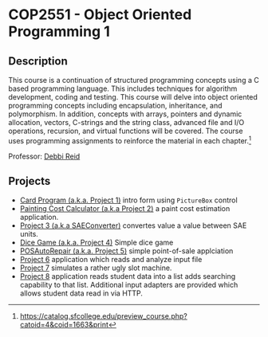 # COP2551 - Object Oriented Programming 1

## Description
This course is a continuation of structured programming concepts using a C based programming language. This includes techniques for algorithm development, coding and testing. This course will delve into object oriented programming concepts including encapsulation, inheritance, and polymorphism. In addition, concepts with arrays, pointers and dynamic allocation, vectors, C-strings and the string class, advanced file and I/O operations, recursion, and virtual functions will be covered. The course uses programming assignments to reinforce the material in each chapter.[^1]

Professor: [Debbi Reid](https://www.sfcollege.edu/ite/contact/index) 

## Projects
- [Card Program (a.k.a. Project 1)](https://github.com/nasumilu-owner/cop2551/tree/main/Card%20Program) intro form using `PictureBox` control
- [Painting Cost Calculator (a.k.a Project 2)](https://github.com/nasumilu-owner/cop2551/tree/main/Painting%20Cost%20Calculator) a paint cost estimation application. 
- [Project 3 (a.k.a SAEConverter)](https://github.com/nasumilu-owner/cop2551/tree/main/Project3) convertes value a value between SAE units.
- [Dice Game (a.k.a. Project 4)](https://github.com/nasumilu-owner/cop2551/tree/main/DiceGame) Simple dice game
- [POSAutoRepair (a.k.a. Project 5)](https://github.com/nasumilu-owner/cop2535/tree/main/Project%205) simple point-of-sale applciation
- [Project 6](https://github.com/nasumilu-owner/cop2551/tree/main/Project6) application which reads and analyze input file
- [Project 7](https://github.com/nasumilu-owner/cop2551/tree/main/Project7) simulates a rather ugly slot machine. 
- [Project 8](https://github.com/nasumilu-owner/cop2551/tree/main/Project8) application reads student data into a list adds searching capability to that list. Additional input adapters are provided which allows student data read in via HTTP.

[^1]:https://catalog.sfcollege.edu/preview_course.php?catoid=4&coid=1663&print